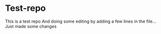 # Test-repo
This is a test repo
And doing some editing by adding a few lines in the file...
Just made some changes
